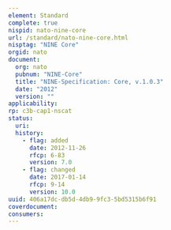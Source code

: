 ```yaml
---
element: Standard
complete: true
nispid: nato-nine-core
url: /standard/nato-nine-core.html
nisptag: "NINE Core"
orgid: nato
document:
  org: nato
  pubnum: "NINE-Core"
  title: "NINE-Specification: Core, v.1.0.3"
  date: "2012"
  version: ""
applicability:
rp: c3b-cap1-nscat
status:
  uri: 
  history: 
    - flag: added
      date: 2012-11-26
      rfcp: 6-83
      version: 7.0
    - flag: changed
      date: 2017-01-14
      rfcp: 9-14
      version: 10.0
uuid: 406a17dc-db5d-4db9-9fc3-5bd5315b6f91
coverdocument:
consumers:
---
```

